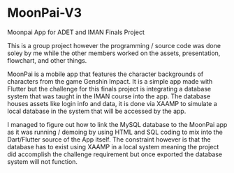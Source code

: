# MoonPai-V3
Moonpai App for ADET and IMAN Finals Project

This is a group project however the programming / source code was done soley by me while the other members worked on the assets, presentation, flowchart, and other things.

MoonPai is a mobile app that features the character backgrounds of characters from the game Genshin Impact. It is a simple app made with Flutter but the challenge for this finals project is integrating a database system that was taught in the IMAN course into the app. The database houses assets like login info and data, it is done via XAAMP to simulate a local database in the system that will be accessed by the app. 

I managed to figure out how to link the MySQL database to the MoonPai app as it was running / demoing by using HTML and SQL coding to mix into the Dart/Flutter source of the App itself. The constraint however is that the database has to exist using XAAMP in a local system meaning the project did accomplish the challenge requirement but once exported the database system will not function.


